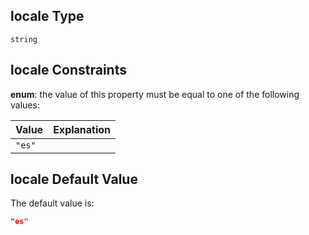## locale Type

`string`

## locale Constraints

**enum**: the value of this property must be equal to one of the following values:

| Value  | Explanation |
| :----- | ----------- |
| `"es"` |             |

## locale Default Value

The default value is:

```json
"es"
```
